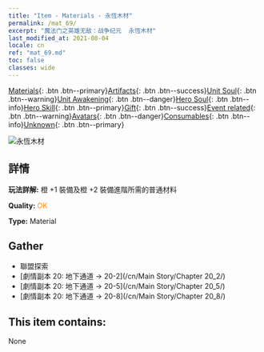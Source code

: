 ```yaml
---
title: "Item - Materials - 永恆木材"
permalink: /mat_69/
excerpt: "魔法门之英雄无敌：战争纪元  永恆木材"
last_modified_at: 2021-08-04
locale: cn
ref: "mat_69.md"
toc: false
classes: wide
---
```

 [Materials](/ItemsCN/){: .btn .btn--primary}[Artifacts](/ItemsCN/Artifacts/){: .btn .btn--success}[Unit Soul](/ItemsCN/UnitSoul/){: .btn .btn--warning}[Unit Awakening](/ItemsCN/UnitAwakening/){: .btn .btn--danger}[Hero Soul](/ItemsCN/HeroSoul/){: .btn .btn--info}[Hero Skill](/ItemsCN/HeroSkill/){: .btn .btn--primary}[Gift](/ItemsCN/Gift/){: .btn .btn--success}[Event related](/ItemsCN/Events/){: .btn .btn--warning}[Avatars](/ItemsCN/Avatars/){: .btn .btn--danger}[Consumables](/ItemsCN/Consumables/){: .btn .btn--info}[Unknown](/ItemsCN/Unknown/){: .btn .btn--primary}

 ![永恆木材](/images/t/i_cailiao_mucai3.png)

## 詳情
 **玩法詳解:** 橙 +1 裝備及橙 +2 裝備進階所需的普通材料

 **Quality:** <span style="color: #FF8C00">OK</span>

 **Type:** Material

## Gather

*    聯盟探索 
*    [劇情副本 20: 地下通道 -> 20-2](/cn/Main Story/Chapter 20_2/) 
*    [劇情副本 20: 地下通道 -> 20-5](/cn/Main Story/Chapter 20_5/) 
*    [劇情副本 20: 地下通道 -> 20-8](/cn/Main Story/Chapter 20_8/) 

## This item contains:

  None


